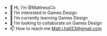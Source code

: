 - 👋 Hi, I’m @MattressCo
- 👀 I’m interested in Games Design
- 🌱 I’m currently learning Games Design
- 💞️ I’m looking to collaborate on Games Design
- 📫 How to reach me Matt.j.hall23@gmail.com

<!---
MattressCo/MattressCo is a ✨ special ✨ repository because its `README.md` (this file) appears on your GitHub profile.
You can click the Preview link to take a look at your changes.
--->
